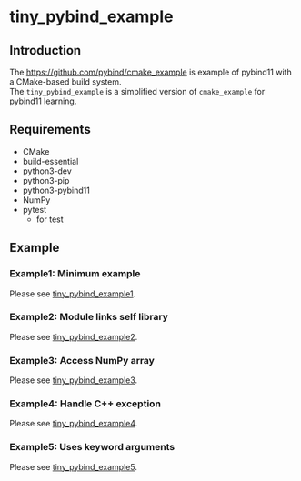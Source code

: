 # tiny_pybind_example

## Introduction

The <https://github.com/pybind/cmake_example> is example of pybind11 with a CMake-based build system.  
The `tiny_pybind_example` is a simplified version of `cmake_example` for pybind11 learning.

## Requirements

- CMake
- build-essential
- python3-dev
- python3-pip
- python3-pybind11
- NumPy
- pytest
  - for test

## Example

### Example1: Minimum example

Please see [tiny_pybind_example1](tiny_pybind_example1/README.md).

### Example2: Module links self library

Please see [tiny_pybind_example2](tiny_pybind_example2/README.md).

### Example3: Access NumPy array

Please see [tiny_pybind_example3](tiny_pybind_example3/README.md).

### Example4: Handle C++ exception

Please see [tiny_pybind_example4](tiny_pybind_example4/README.md).

### Example5: Uses keyword arguments

Please see [tiny_pybind_example5](tiny_pybind_example5/README.md).
